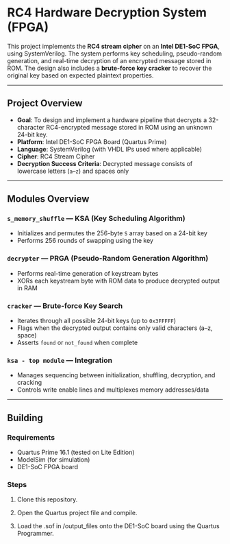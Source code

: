 # RC4 Hardware Decryption System (FPGA)

This project implements the **RC4 stream cipher** on an **Intel DE1-SoC FPGA**, using SystemVerilog. The system performs key scheduling, pseudo-random generation, and real-time decryption of an encrypted message stored in ROM. The design also includes a **brute-force key cracker** to recover the original key based on expected plaintext properties.

---

## Project Overview

- **Goal**: To design and implement a hardware pipeline that decrypts a 32-character RC4-encrypted message stored in ROM using an unknown 24-bit key.
- **Platform**: Intel DE1-SoC FPGA Board (Quartus Prime)
- **Language**: SystemVerilog (with VHDL IPs used where applicable)
- **Cipher**: RC4 Stream Cipher
- **Decryption Success Criteria**: Decrypted message consists of lowercase letters (`a`–`z`) and spaces only

---

## Modules Overview

### `s_memory_shuffle` — KSA (Key Scheduling Algorithm)
- Initializes and permutes the 256-byte `S` array based on a 24-bit key
- Performs 256 rounds of swapping using the key

### `decrypter` — PRGA (Pseudo-Random Generation Algorithm)
- Performs real-time generation of keystream bytes
- XORs each keystream byte with ROM data to produce decrypted output in RAM

### `cracker` — Brute-force Key Search
- Iterates through all possible 24-bit keys (up to `0x3FFFFF`)
- Flags when the decrypted output contains only valid characters (a–z, space)
- Asserts `found` or `not_found` when complete

### `ksa - top module` — Integration
- Manages sequencing between initialization, shuffling, decryption, and cracking
- Controls write enable lines and multiplexes memory addresses/data

---

## Building

### Requirements
- Quartus Prime 16.1 (tested on Lite Edition)
- ModelSim (for simulation)
- DE1-SoC FPGA board

### Steps
1. Clone this repository.
   
2. Open the Quartus project file and compile.

3. Load the .sof in /output_files onto the DE1-SoC board using the Quartus Programmer.
